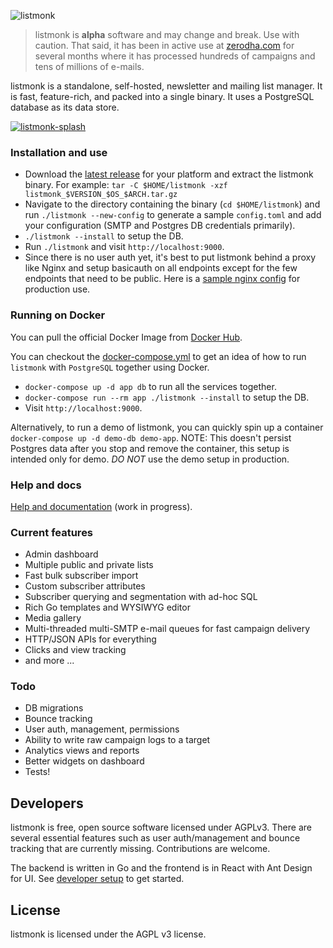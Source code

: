 ![listmonk](https://user-images.githubusercontent.com/547147/60170989-41681f00-9827-11e9-93a8-a871a40be913.png)

> listmonk is **alpha** software and may change and break. Use with caution. That said, it has been in active use at [zerodha.com](https://zerodha.com) for several months where it has processed hundreds of campaigns and tens of millions of e-mails.

listmonk is a standalone, self-hosted, newsletter and mailing list manager. It is fast, feature-rich, and packed into a single binary. It uses a PostgreSQL database as its data store.

[![listmonk-splash](https://user-images.githubusercontent.com/547147/60884802-8189c180-a26b-11e9-85ee-622e5dee8869.png)](https://listmonk.app)

### Installation and use

- Download the [latest release](https://github.com/knadh/listmonk/releases) for your platform and extract the listmonk binary. For example: `tar -C $HOME/listmonk -xzf listmonk_$VERSION_$OS_$ARCH.tar.gz`
- Navigate to the directory containing the binary (`cd $HOME/listmonk`) and run `./listmonk --new-config` to generate a sample `config.toml` and add your configuration (SMTP and Postgres DB credentials primarily).
- `./listmonk --install` to setup the DB.
- Run `./listmonk` and visit `http://localhost:9000`.
- Since there is no user auth yet, it's best to put listmonk behind a proxy like Nginx and setup basicauth on all endpoints except for the few endpoints that need to be public. Here is a [sample nginx config](https://github.com/knadh/listmonk/wiki/Production-Nginx-config) for production use.

### Running on Docker

You can pull the official Docker Image from [Docker Hub](https://hub.docker.com/r/listmonk/listmonk).

You can checkout the [docker-compose.yml](docker-compose.yml) to get an idea of how to run `listmonk` with `PostgreSQL` together using Docker.

- `docker-compose up -d app db` to run all the services together.
- `docker-compose run --rm app ./listmonk --install` to setup the DB.
- Visit `http://localhost:9000`.

Alternatively, to run a demo of listmonk, you can quickly spin up a container `docker-compose up -d demo-db demo-app`. NOTE: This doesn't persist Postgres data after you stop and remove the container, this setup is intended only for demo. _DO NOT_ use the demo setup in production.

### Help and docs

[Help and documentation](https://listmonk.app/docs) (work in progress).

### Current features

- Admin dashboard
- Multiple public and private lists
- Fast bulk subscriber import
- Custom subscriber attributes
- Subscriber querying and segmentation with ad-hoc SQL
- Rich Go templates and WYSIWYG editor
- Media gallery
- Multi-threaded multi-SMTP e-mail queues for fast campaign delivery
- HTTP/JSON APIs for everything
- Clicks and view tracking
- and more ...

### Todo

- DB migrations
- Bounce tracking
- User auth, management, permissions
- Ability to write raw campaign logs to a target
- Analytics views and reports
- Better widgets on dashboard
- Tests!

## Developers

listmonk is free, open source software licensed under AGPLv3. There are several essential features such as user auth/management and bounce tracking that are currently missing. Contributions are welcome.

The backend is written in Go and the frontend is in React with Ant Design for UI. See [developer setup](https://github.com/knadh/listmonk/wiki/Developer-setup) to get started.

## License

listmonk is licensed under the AGPL v3 license.
